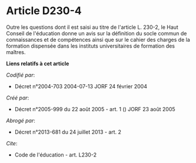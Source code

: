 # Article D230-4

Outre les questions dont il est saisi au titre de l'article L. 230-2, le Haut Conseil de l'éducation donne un avis sur la
définition du socle commun de connaissances et de compétences ainsi que sur le cahier des charges de la formation dispensée
dans les instituts universitaires de formation des maîtres.

**Liens relatifs à cet article**

_Codifié par_:

  - Décret n°2004-703 2004-07-13 JORF 24 février 2004

_Créé par_:

  - Décret n°2005-999 du 22 août 2005 - art. 1 () JORF 23 août 2005

_Abrogé par_:

  - Décret n°2013-681 du 24 juillet 2013 - art. 2

_Cite_:

  - Code de l'éducation - art. L230-2
